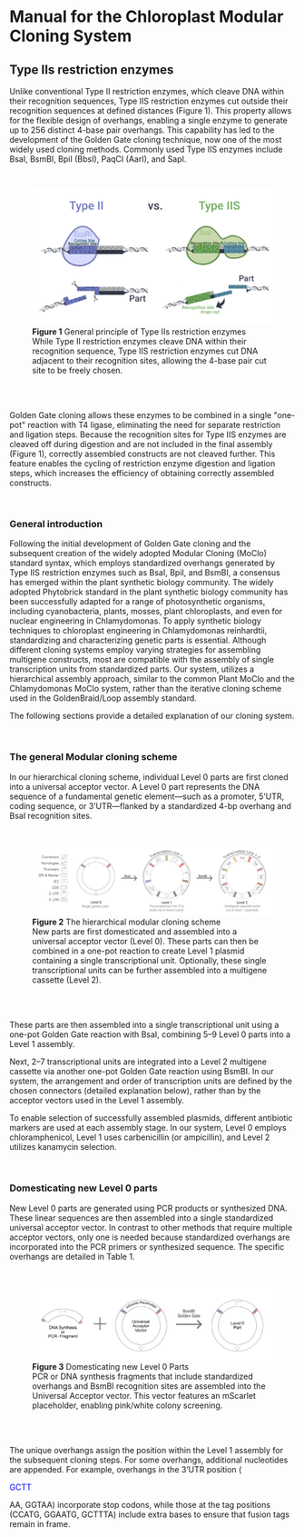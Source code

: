 # Manual for the Chloroplast Modular Cloning System

## Type IIs restriction enzymes
<p>
Unlike conventional Type II restriction enzymes, which cleave DNA within their recognition sequences, Type IIS restriction enzymes cut outside their recognition sequences at defined distances (Figure 1). This property allows for the flexible design of overhangs, enabling a single enzyme to generate up to 256 distinct 4-base pair overhangs. This capability has led to the development of the Golden Gate cloning technique, now one of the most widely used cloning methods. Commonly used Type IIS enzymes include BsaI, BsmBI, BpiI (BbsI), PaqCI (AarI), and SapI.
</p>
<br>


<html>
<figure>
    <img src="../images/parts/Fig1.png"
         alt="General principle of Type IIs restriction enzymes">
    <figcaption>
<b>Figure 1</b> General principle of Type IIs restriction enzymes<br>
While Type II restriction enzymes cleave DNA within their recognition sequence, Type IIS restriction enzymes cut DNA adjacent to their recognition sites, allowing the 4-base pair cut site to be freely chosen. </figcaption>
</figure>
</html>
<br><br>


<p>
Golden Gate cloning allows these enzymes to be combined in a single "one-pot" reaction with T4 ligase, eliminating the need for separate restriction and ligation steps. Because the recognition sites for Type IIS enzymes are cleaved off during digestion and are not included in the final assembly (Figure 1), correctly assembled constructs are not cleaved further. This feature enables the cycling of restriction enzyme digestion and ligation steps, which increases the efficiency of obtaining correctly assembled constructs.
</p>
<br>

### General introduction
<p>
Following the initial development of Golden Gate cloning and the subsequent creation of the widely adopted Modular Cloning (MoClo) standard syntax, which employs standardized overhangs generated by Type IIS restriction enzymes such as BsaI, BpiI, and BsmBI, a consensus has emerged within the plant synthetic biology community. 
The widely adopted Phytobrick standard in the plant synthetic biology community has been successfully adapted for a range of photosynthetic organisms, including cyanobacteria, plants, mosses, plant chloroplasts, and even for nuclear engineering in Chlamydomonas.
To apply synthetic biology techniques to chloroplast engineering in Chlamydomonas reinhardtii, standardizing and characterizing genetic parts is essential. Although different cloning systems employ varying strategies for assembling multigene constructs, most are compatible with the assembly of single transcription units from standardized parts. Our system, utilizes a hierarchical assembly approach, similar to the common Plant MoClo and the Chlamydomonas MoClo system, rather than the iterative cloning scheme used in the GoldenBraid/Loop assembly standard.
</p>
<p>
The following sections provide a detailed explanation of our cloning system.
</p>
<br>

### The general Modular cloning scheme
<p>
In our hierarchical cloning scheme, individual Level 0 parts are first cloned into a universal acceptor vector. A Level 0 part represents the DNA sequence of a fundamental genetic element—such as a promoter, 5’UTR, coding sequence, or 3’UTR—flanked by a standardized 4-bp overhang and BsaI recognition sites.
</p>
<br>

<html>
<figure>
    <img src="../images/parts/Fig2.png"
         alt="The hierarchical modular cloning scheme">
    <figcaption>
<b>Figure 2</b> The hierarchical modular cloning scheme<br>
New parts are first domesticated and assembled into a universal acceptor vector (Level 0). These parts can then be combined in a one-pot reaction to create Level 1 plasmid containing a single transcriptional unit. Optionally, these single transcriptional units can be further assembled into a multigene cassette (Level 2).</figcaption>
</figure>
</html>
<br><br>

<p>
These parts are then assembled into a single transcriptional unit using a one-pot Golden Gate reaction with BsaI, combining 5–9 Level 0 parts into a Level 1 assembly. 
</p>

<p>
Next, 2–7 transcriptional units are integrated into a Level 2 multigene cassette via another one-pot Golden Gate reaction using BsmBI. In our system, the arrangement and order of transcription units are defined by the chosen connectors (detailed explanation below), rather than by the acceptor vectors used in the Level 1 assembly.
</p>

<p>
To enable selection of successfully assembled plasmids, different antibiotic markers are used at each assembly stage. In our system, Level 0 employs chloramphenicol, Level 1 uses carbenicillin (or ampicillin), and Level 2 utilizes kanamycin selection.
</p>
<br>

### Domesticating new Level 0 parts
<p>
New Level 0 parts are generated using PCR products or synthesized DNA. These linear sequences are then assembled into a single standardized universal acceptor vector. 
In contrast to other methods that require multiple acceptor vectors, only one is needed because standardized overhangs are incorporated into the PCR primers or synthesized sequence. The specific overhangs are detailed in Table 1.
</p>
<br>

<html>
<figure>
    <img src="../images/parts/Fig3.png"
         alt="Domesticating new Level 0 Parts ">
    <figcaption>
<b>Figure 3</b> Domesticating new Level 0 Parts <br>
PCR or DNA synthesis fragments that include standardized overhangs and BsmBI recognition sites are assembled into the Universal Acceptor vector. This vector features an mScarlet placeholder, enabling pink/white colony screening.</figcaption>
</figure>
</html>
<br><br>

<p>
The unique overhangs assign the position within the Level 1 assembly for the subsequent cloning steps. For some overhangs, additional nucleotides are appended. For example, overhangs in the 3’UTR position (<html><p style="color:blue">GCTT</p></html>AA, GGTAA) incorporate stop codons, while those at the tag positions (CCATG, GGAATG, GCTTTA) include extra bases to ensure that fusion tags remain in frame.